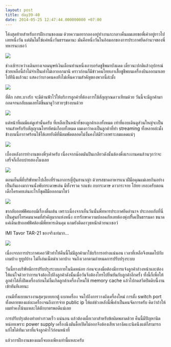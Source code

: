 ```yaml
---
layout: post
title: day39-40
date: 2014-05-25 12:47:44.000000000 +07:00
---
```

โค้งสุดท้ายสำหรับการฝึกงานของผม ด้วยความอยากลองอยู่ทำงานกะกลางคืนผมเลยขอพี่เค้าอยู่ยาวไปเลยหนึ่งวัน แต่มันไม่ใช่แค่หนึ่งวันธรรมดานะ มันคือหนึ่งวันในอ้อมอกของการประกาศยึดอำนาจของพี่ทหารนะเธอว์

![](https://lh6.googleusercontent.com/-XY3fe_xJgNg/U31KSTlWjvI/AAAAAAAAGTo/nvDlT_i1lxE/s942-no/IMG_20140522_072624.jpg)

ช่วงเช้าระหว่างเดินทางเจอมนุษย์เงินเดือนท่านหนึ่งเอาบอร์ดชูชีพมาบังแดด เดี๋ยวนะปกติแล้วอุปกรณ์ช่วยเหลือนี้ถ้าไม่จำเป็นเค้าไม่เอาออกมานิ คราวก่อนก็มีข่าวคนไทยเอาเสื้อชูชีพบนเครื่องบินออกมาเลยไปทีนึงแล้วนะ แสดงว่าบางคนคงยังไม่เห็นความสำคัญของพวกนี้ล่ะมั้ง

![](https://lh4.googleusercontent.com/-5c-Ie3hOAjk/U32KOLxOYOI/AAAAAAAAGTw/2o-7FPEu6iE/w1598-h585-no/PANO_20140522_104731.jpg)

ที่ตึก กสท.บางรัก จะมีด้านฟ้าไว้ให้บริการลูกค้าที่ต้องการใช้สัญญาณดาวเทียมด้วย วันนี้จะมีลูกค้ามาถอดจานกลับผมเลยได้ขึ้นมาดูวิวสวยๆข้างบนด้วย

![](https://lh4.googleusercontent.com/-kp6smNN0trQ/U32JDGOMb8I/AAAAAAAAGT4/F8dWXDzNu18/w1256-h942-no/IMG_20140522_103155.jpg)

แต่หน้าที่ผมมีแค่ดูเท่านั้นครับ ที่เหลือเป็นหน้าที่ของลูกค้าเองทั้งหมด เท่าที่แอบเดินดูส่วนใหญ่จะเป็นจานสำหรับรับสัญญาณโทรทัศน์เกือบทั้งหมด ผมเดาว่าคงเป็นลูกค้าที่ทำ streaming ทั้งหลายล่ะมั้ง ข้างบนนี้อากาศร้อนใช้ได้เลยยังดีที่มีลมพัดตลอดไม่งั้นคงได้มีร่วงเพราะลมแดดแน่ๆ

![](https://lh5.googleusercontent.com/-t1Ia423yyVM/U32Kl3LzR9I/AAAAAAAAGUA/QgVrfyNh3-A/w1598-h933-no/IMG_20140522_113453.jpg)

เบื้องหลังการทำงานของพี่ๆเค้าครับ เนื่องจากน๊อตมันปีนเกลียวดังนั้นต้องพึ่งแรงงานคนล้วนๆกว่าจะเสร็จก็เกือบบ่ายสองโมงเลย

![](https://lh4.googleusercontent.com/-yXft5xV1hdk/U34Cxo0PJdI/AAAAAAAAGTg/RtjSn6RmwFs/w1256-h942-no/IMG_20140522_200032.jpg)

ตอนเย็นพี่ที่บริษัทพาไปเลี้ยงที่ร้านอาการญี่ปุ่นฮานาญ่า ด้วยรสชาดอาหารแนวฝีมือคุณแม่เลยกินอย่างเป็นกันเองมากจนนั่งพับกระดาษเล่น มีทั้งจรวด รถแข่ง กบกระดาษ ดาวกระจาย โอ้ยย เยอะครับตอนเด็กใครเคยเล่นอะไรก็ขุดฝีมือออกมาโชว์

![](https://lh6.googleusercontent.com/D8wjDxGMxain5d4PAR-jLqm2y0TAga78ZtOdOY6L7oA=s942-no)

ขากลับออฟฟิศแอบมีเรื่องตื่นเต้น เพราะเนื่องจากเย็นวันนั้นพี่ทหารประกาศยึดอำนาจ ประกอบกับที่นี่เป็นศูนย์โทรคมนาคมที่สำคัญมากแห่งหนึ่ง การรักษาความปลอดภัยเลยต้องพุ่งปรี้ดเป็นธรรมดา ขนาดแค่เดินเข้าออฟฟิศต้องมีพี่ทหารเดินคุม แถมยังติดอาวุธหนักด้วยนะเธอว์ 

IMI Tavor TAR-21 ของจริงเท่มาก...

![](https://lh6.googleusercontent.com/-7RN0yFdm9as/U34uOQIo5LI/AAAAAAAAGUY/zl0DlaQY1CA/w706-h941-no/IMG_20140522_235509.jpg)

เนื่องจากการประกาศเคอว์ฟิวทำให้คืนนี้ไม่มีลูกค้ามาใช้บริการอย่างแน่นอน เวลาที่เหลือจึงหมดไปกับเกมบ้าง ยูทูปบ้าง ไม่ก็เล่นเน็ตฆ่าเวลาบ้าง จนถึงเวลาตามกำหนดการปรับปรุงระบบ

วันนี้ทางบริษัทมีการปรับปรุงระบบภายในนิดหน่อย ก่อนจะลงมือต้องมีการแจ้งลูกค้าล่วงหน้าและต้องให้แน่ใจด้วยว่าการแจ้งต้องไปถึงลูกค้าดังนั้นเมื่อวันจึงต้องโทรไปยืนยันกับลูกค้าอีกครั้ง ทั้งนี้ก็เพื่อให้ลูกค้าได้สั่งปิดเครื่องก่อนไม่งั้นเกิดลูกค้าเครื่องไหนใช้ memory cache แล้วไปกดสวิตปิดดิบนี้งานเข้าทันทีเลยนะ

งานมีทั้งแบบแรงงานสุดๆแบบยกตู้ แบกเครื่อง จนไปถึงการวางผังเครื่องใหม่ การตั้ง switch port ทั้งหลายของแต่ละเครื่องจนถึงการจ่าย public ip ให้แต่ช่วงหลังนี้พี่เค้าเป็นคนจัดการครับ คิดว่าถ้าให้ผมทำคงโน้นแหละได้ตักบาตรพอดีแน่เลย

การปรับปรุงต้องทำอย่างรวดเร็ว แน่นอน แล้วต้องเผื่อเวลาสำหรับข้อผิดพลาดด้วย คืนนี้มีปัญหานิดหน่อยเพราะ power supply เครื่องนึงมันดื้อเปิดไม่ออกจึงต้องเสียเวลางัดแงะนิดนึงแต่ก็สามารถแก้ไขได้ทันเวลาที่แจ้งลูกค้าไว้ก่อนหน้าที่

แล้วการฝึกงานของผมก็จบลงเพียงเท่านี้แหละครับ
